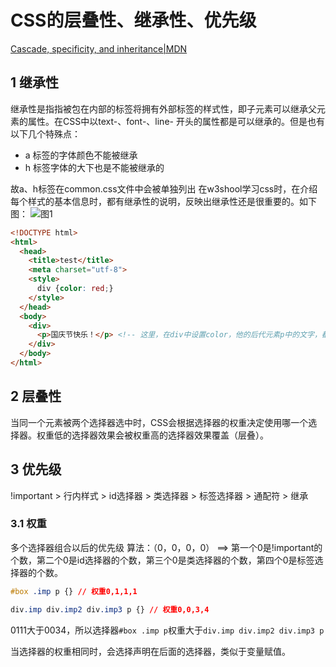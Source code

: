 # CSS的层叠性、继承性、优先级

[Cascade, specificity, and inheritance|MDN](https://developer.mozilla.org/en-US/docs/Learn/CSS/Building_blocks/Cascade_and_inheritance)

## 1 继承性

继承性是指指被包在内部的标签将拥有外部标签的样式性，即子元素可以继承父元素的属性。在CSS中以text-、font-、line- 开头的属性都是可以继承的。但是也有以下几个特殊点：

- a 标签的字体颜色不能被继承
-	h 标签字体的大下也是不能被继承的

故a、h标签在common.css文件中会被单独列出
在w3shool学习css时，在介绍每个样式的基本信息时，都有继承性的说明，反映出继承性还是很重要的。如下图：
![图1](https://blog-1320825986.cos.ap-nanjing.myqcloud.com/20230725/css三大特性01.png "图1")

```html
<!DOCTYPE html>
<html>
  <head>
    <title>test</title>
    <meta charset="utf-8">
    <style>
      div {color: red;}
    </style>
  </head>
  <body>
    <div>
      <p>国庆节快乐！</p> <!-- 这里，在div中设置color，他的后代元素p中的文字，都被设置为了红色，这就是继承性 -->
    </div>
  </body>
</html>
```

## 2 层叠性

当同一个元素被两个选择器选中时，CSS会根据选择器的权重决定使用哪一个选择器。权重低的选择器效果会被权重高的选择器效果覆盖（层叠）。

## 3 优先级

!important > 行内样式 > id选择器 > 类选择器 > 标签选择器 > 通配符 > 继承

### 3.1 权重

多个选择器组合以后的优先级
算法：（0，0，0，0） ==> 第一个0是!important的个数，第二个0是id选择器的个数，第三个0是类选择器的个数，第四个0是标签选择器的个数。

```css
#box .imp p {} // 权重0,1,1,1
```

```css
div.imp div.imp2 div.imp3 p {} // 权重0,0,3,4
```

0111大于0034，所以选择器`#box .imp p`权重大于`div.imp div.imp2 div.imp3 p`

当选择器的权重相同时，会选择声明在后面的选择器，类似于变量赋值。

